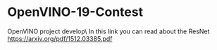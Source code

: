 # OpenVINO-19-Contest
OpenVINO project develop\\
In this link you can read about the ResNet https://arxiv.org/pdf/1512.03385.pdf 

